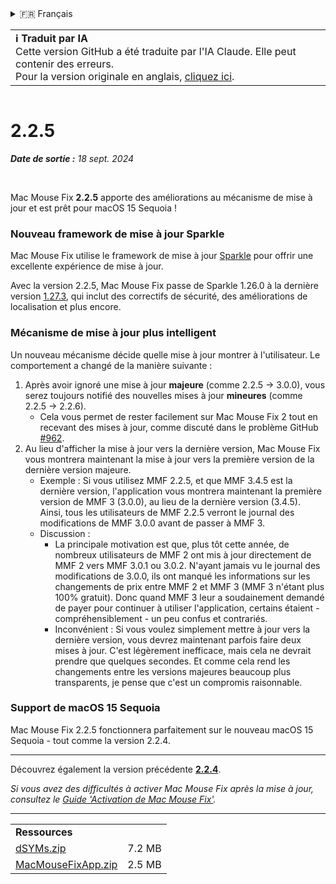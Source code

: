 <details>
<summary>🇫🇷 Français</summary>

[🇬🇧 English (GitHub)](https://github.com/noah-nuebling/mac-mouse-fix/releases/tag/2.2.5)\
[🇦🇩 Català](https://redirect.macmousefix.com/?target=mmf-release&tag=2.2.5&locale=ca)\
[🇩🇪 Deutsch](https://redirect.macmousefix.com/?target=mmf-release&tag=2.2.5&locale=de)\
[🇪🇸 Español](https://redirect.macmousefix.com/?target=mmf-release&tag=2.2.5&locale=es)\
**🇫🇷 Français**\
[🇮🇩 Indonesia](https://redirect.macmousefix.com/?target=mmf-release&tag=2.2.5&locale=id)\
[🇮🇹 Italiano](https://redirect.macmousefix.com/?target=mmf-release&tag=2.2.5&locale=it)\
[🇭🇺 Magyar](https://redirect.macmousefix.com/?target=mmf-release&tag=2.2.5&locale=hu)\
[🇳🇱 Nederlands](https://redirect.macmousefix.com/?target=mmf-release&tag=2.2.5&locale=nl)\
[🇵🇱 Polski](https://redirect.macmousefix.com/?target=mmf-release&tag=2.2.5&locale=pl)\
[🇧🇷 Português (Brasil)](https://redirect.macmousefix.com/?target=mmf-release&tag=2.2.5&locale=pt-BR)\
[🇵🇹 Português (Portugal)](https://redirect.macmousefix.com/?target=mmf-release&tag=2.2.5&locale=pt-PT)\
[🇷🇴 Română](https://redirect.macmousefix.com/?target=mmf-release&tag=2.2.5&locale=ro)\
[🇸🇪 Svenska](https://redirect.macmousefix.com/?target=mmf-release&tag=2.2.5&locale=sv)\
[🇻🇳 Tiếng Việt](https://redirect.macmousefix.com/?target=mmf-release&tag=2.2.5&locale=vi)\
[🇹🇷 Türkçe](https://redirect.macmousefix.com/?target=mmf-release&tag=2.2.5&locale=tr)\
[🇨🇿 Čeština](https://redirect.macmousefix.com/?target=mmf-release&tag=2.2.5&locale=cs)\
[🇬🇷 Ελληνικά](https://redirect.macmousefix.com/?target=mmf-release&tag=2.2.5&locale=el)\
[🇷🇺 Русский](https://redirect.macmousefix.com/?target=mmf-release&tag=2.2.5&locale=ru)\
[🇺🇦 Українська](https://redirect.macmousefix.com/?target=mmf-release&tag=2.2.5&locale=uk)\
[🇮🇱 עברית](https://redirect.macmousefix.com/?target=mmf-release&tag=2.2.5&locale=he)\
[🇸🇦 العربية](https://redirect.macmousefix.com/?target=mmf-release&tag=2.2.5&locale=ar)\
[🇮🇳 हिन्दी](https://redirect.macmousefix.com/?target=mmf-release&tag=2.2.5&locale=hi)\
[🇹🇭 ไทย](https://redirect.macmousefix.com/?target=mmf-release&tag=2.2.5&locale=th)\
[🇨🇳 中文 (简体)](https://redirect.macmousefix.com/?target=mmf-release&tag=2.2.5&locale=zh-Hans)\
[🇨🇳 中文 (繁體)](https://redirect.macmousefix.com/?target=mmf-release&tag=2.2.5&locale=zh-Hant)\
[🇭🇰 中文（香港)](https://redirect.macmousefix.com/?target=mmf-release&tag=2.2.5&locale=zh-HK)\
[🇯🇵 日本語](https://redirect.macmousefix.com/?target=mmf-release&tag=2.2.5&locale=ja)\
[🇰🇷 한국어](https://redirect.macmousefix.com/?target=mmf-release&tag=2.2.5&locale=ko)\
[Help translate Mac Mouse Fix to different languages!](https://github.com/noah-nuebling/mac-mouse-fix/discussions/731)
</details>
<table align=><td>
<b>ℹ️ Traduit par IA</b><br>
Cette version GitHub a été traduite par l'IA Claude. Elle peut contenir des erreurs.<br>
Pour la version originale en anglais, <a href="https://github.com/noah-nuebling/mac-mouse-fix/releases/tag/2.2.5">cliquez ici</a>.
</td></table>

<table></table>

# 2.2.5
***Date de sortie :** 18 sept. 2024*

<br>

Mac Mouse Fix **2.2.5** apporte des améliorations au mécanisme de mise à jour et est prêt pour macOS 15 Sequoia !

### Nouveau framework de mise à jour Sparkle

Mac Mouse Fix utilise le framework de mise à jour [Sparkle](https://sparkle-project.org/) pour offrir une excellente expérience de mise à jour.

Avec la version 2.2.5, Mac Mouse Fix passe de Sparkle 1.26.0 à la dernière version [1.27.3](https://github.com/sparkle-project/Sparkle/releases/tag/1.27.3), qui inclut des correctifs de sécurité, des améliorations de localisation et plus encore.

### Mécanisme de mise à jour plus intelligent

Un nouveau mécanisme décide quelle mise à jour montrer à l'utilisateur. Le comportement a changé de la manière suivante :

1. Après avoir ignoré une mise à jour **majeure** (comme 2.2.5 -> 3.0.0), vous serez toujours notifié des nouvelles mises à jour **mineures** (comme 2.2.5 -> 2.2.6).
    - Cela vous permet de rester facilement sur Mac Mouse Fix 2 tout en recevant des mises à jour, comme discuté dans le problème GitHub [#962](https://github.com/noah-nuebling/mac-mouse-fix/issues/962).
2. Au lieu d'afficher la mise à jour vers la dernière version, Mac Mouse Fix vous montrera maintenant la mise à jour vers la première version de la dernière version majeure.
    - Exemple : Si vous utilisez MMF 2.2.5, et que MMF 3.4.5 est la dernière version, l'application vous montrera maintenant la première version de MMF 3 (3.0.0), au lieu de la dernière version (3.4.5). Ainsi, tous les utilisateurs de MMF 2.2.5 verront le journal des modifications de MMF 3.0.0 avant de passer à MMF 3.
    - Discussion :
        - La principale motivation est que, plus tôt cette année, de nombreux utilisateurs de MMF 2 ont mis à jour directement de MMF 2 vers MMF 3.0.1 ou 3.0.2. N'ayant jamais vu le journal des modifications de 3.0.0, ils ont manqué les informations sur les changements de prix entre MMF 2 et MMF 3 (MMF 3 n'étant plus 100% gratuit). Donc quand MMF 3 leur a soudainement demandé de payer pour continuer à utiliser l'application, certains étaient - compréhensiblement - un peu confus et contrariés.
        - Inconvénient : Si vous voulez simplement mettre à jour vers la dernière version, vous devrez maintenant parfois faire deux mises à jour. C'est légèrement inefficace, mais cela ne devrait prendre que quelques secondes. Et comme cela rend les changements entre les versions majeures beaucoup plus transparents, je pense que c'est un compromis raisonnable.

### Support de macOS 15 Sequoia

Mac Mouse Fix 2.2.5 fonctionnera parfaitement sur le nouveau macOS 15 Sequoia - tout comme la version 2.2.4.

---

Découvrez également la version précédente [**2.2.4**](https://redirect.macmousefix.com/?target=mmf-release&tag=2.2.4&locale=fr).

*Si vous avez des difficultés à activer Mac Mouse Fix après la mise à jour, consultez le [Guide 'Activation de Mac Mouse Fix'](https://github.com/noah-nuebling/mac-mouse-fix/discussions/861).*

---

<table align="start">
<tr>
    <td colspan=2>
        <b>Ressources</b>
    </td>
</tr>
<tr>
    <td><a href="https://github.com/noah-nuebling/mac-mouse-fix/releases/download/2.2.5/dSYMs.zip">dSYMs.zip</a></td>
    <td>7.2 MB</td>
</tr>
<tr>
    <td><a href="https://github.com/noah-nuebling/mac-mouse-fix/releases/download/2.2.5/MacMouseFixApp.zip">MacMouseFixApp.zip</a></td>
    <td>2.5 MB</td>
</tr>
</table>
